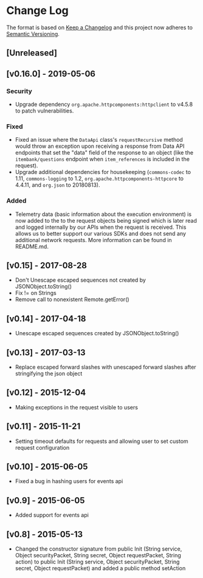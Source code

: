 # Change Log

The format is based on [Keep a Changelog](http://keepachangelog.com/en/1.0.0/)
and this project now adheres to [Semantic
Versioning](http://semver.org/spec/v2.0.0.html).

## [Unreleased]

## [v0.16.0] - 2019-05-06
### Security
* Upgrade dependency `org.apache.httpcomponents:httpclient` to v4.5.8 to patch vulnerabilities.

### Fixed
* Fixed an issue where the `DataApi` class's `requestRecursive` method would throw an exception upon receiving a response from Data API endpoints that set the "data" field of the response to an object (like the `itembank/questions` endpoint when `item_references` is included in the request).
* Upgrade additional dependencies for housekeeping (`commons-codec` to 1.11, `commons-logging` to 1.2, `org.apache.httpcomponents-httpcore` to 4.4.11, and `org.json` to 20180813).

### Added
* Telemetry data (basic information about the execution environment) is now added to the to the request objects being signed which is later read and logged internally by our APIs when the request is received. This allows us to better support our various SDKs and does not send any additional network requests. More information can be found in README.md.

## [v0.15] - 2017-08-28

* Don't Unescape escaped sequences not created by JSONObject.toString()
* Fix != on Strings
* Remove call to nonexistent Remote.getError()

## [v0.14] - 2017-04-18

* Unescape escaped sequences created by JSONObject.toString()

## [v0.13] - 2017-03-13

* Replace escaped forward slashes with unescaped forward slashes after stringifying the json object

## [v0.12] - 2015-12-04

* Making exceptions in the request visible to users

## [v0.11] - 2015-11-21

* Setting timeout defaults for requests and allowing user to set custom request configuration

## [v0.10] - 2015-06-05

* Fixed a bug in hashing users for events api

## [v0.9] - 2015-06-05

* Added support for events api

## [v0.8] - 2015-05-13

* Changed the constructor signature from public Init (String service, Object securityPacket, String secret, Object requestPacket, String action) to public Init (String service, Object securityPacket, String secret, Object requestPacket) and added a public method setAction

